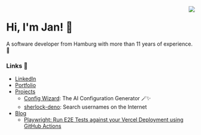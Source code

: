 <img align="right" src="https://github-readme-stats.vercel.app/api?username=checkerschaf&show_icons=true&theme=transparent&hide_title=true&count_private=true&hide=contribs" />

# Hi, I'm Jan! 👋

A software developer from Hamburg with more than 11 years of experience. 🚀

### Links 🔗

- [LinkedIn](https://www.linkedin.com/in/jan-poth/)
- [Portfolio](https://janpoth.de/en)
- [Projects](https://janpoth.de/en/projects)
    - [Config Wizard](https://www.config-wizard.com): The AI Configuration Generator 🪄✨
    - [sherlock-deno](https://janpoth.de/en/projects/sherlock-deno): Search usernames on the Internet
- [Blog](https://janpoth.de/en/blog)
    - [Playwright: Run E2E Tests against your Vercel Deployment using GitHub Actions](https://www.janpoth.de/en/blog/playwright-vercel-e2e-tests)
